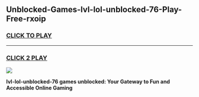 
## Unblocked-Games-lvl-lol-unblocked-76-Play-Free-rxoip
<h3>
<a href="https://premium76.site?title=lvl-lol-unblocked-76&ref=18A1">CLICK TO PLAY</a></h3>
<hr>

<h3>
<a href="https://premium76.site?title=lvl-lol-unblocked-76&ref=18A1">CLICK 2 PLAY</a>
  
</h3>

<a href="https://premium76.site?title=lvl-lol-unblocked-76&ref=18A1"><img src="https://clearcache.store/games.png"></a>


**lvl-lol-unblocked-76 games unblocked: Your Gateway to Fun and Accessible Online Gaming**

